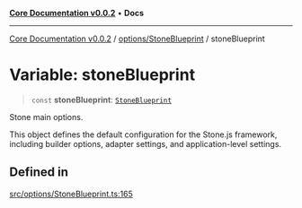 [**Core Documentation v0.0.2**](../../../README.md) • **Docs**

***

[Core Documentation v0.0.2](../../../modules.md) / [options/StoneBlueprint](../README.md) / stoneBlueprint

# Variable: stoneBlueprint

> `const` **stoneBlueprint**: [`StoneBlueprint`](../interfaces/StoneBlueprint.md)

Stone main options.

This object defines the default configuration for the Stone.js framework,
including builder options, adapter settings, and application-level settings.

## Defined in

[src/options/StoneBlueprint.ts:165](https://github.com/stonemjs/core/blob/aa2a76ee3b0b5f73fa20c9cec0decb9263cddbc2/src/options/StoneBlueprint.ts#L165)
